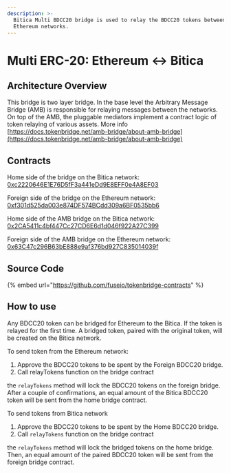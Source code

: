 ```yaml
---
description: >-
  Bitica Multi BDCC20 bridge is used to relay the BDCC20 tokens between Bitica and
  Ethereum networks.
---
```


# Multi ERC-20: Ethereum ↔ Bitica

## Architecture Overview

This bridge is two layer bridge. In the base level the  Arbitrary Message Bridge \(AMB\) is responsible for relaying messages between the networks. On top of the AMB,  the pluggable mediators implement a contract logic of token relaying of various assets. More info [https://docs.tokenbridge.net/amb-bridge/about-amb-bridge](https://docs.tokenbridge.net/amb-bridge/about-amb-bridge)

## Contracts

Home side of the bridge on the Bitica network: [0xc2220646E1E76D5fF3a441eDd9E8EFF0e4A8EF03](https://biticablockchain.com/address/0xc2220646E1E76D5fF3a441eDd9E8EFF0e4A8EF03)

Foreign side of the bridge on the Ethereum network: [0xf301d525da003e874DF574BCdd309a6BF0535bb6](https://etherscan.io/address/0xf301d525da003e874DF574BCdd309a6BF0535bb6)

Home side of the AMB bridge on the Bitica network: [0x2CA5411c4bf447Cc27CD6E6d1d046f922A27C399](https://biticablockchain.com/address/0x2CA5411c4bf447Cc27CD6E6d1d046f922A27C399/transactions)

Foreign side of the AMB bridge on the Ethereum network: [0x63C47c296B63bE888e9af376bd927C835014039f](https://etherscan.io/address/0x63C47c296B63bE888e9af376bd927C835014039f)

## Source Code

{% embed url="https://github.com/fuseio/tokenbridge-contracts" %}

## How to use

Any BDCC20 token can be bridged for Ethereum to the Bitica. If the token is relayed for the first time. A bridged token, paired with the original token, will be created on the Bitica network. 

To send token from the Ethereum network:

1. Approve the BDCC20 tokens to be spent by the Foreign BDCC20 bridge. 
2. Call relayTokens function on the bridge contract

the `relayTokens` method will lock the BDCC20 tokens on the foreign bridge. After a couple of confirmations, an equal amount of the Bitica BDCC20 token will be sent from the home bridge contract.

To send tokens from Bitica network

1. Approve the BDCC20 tokens to be spent by the Home BDCC20 bridge. 
2. Call `relayTokens` function on the bridge contract

the `relayTokens` method will lock the bridged tokens on the home bridge. Then, an equal amount of the paired BDCC20 token will be sent from the foreign bridge contract.



